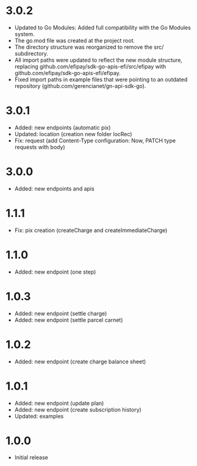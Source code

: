 # 3.0.2

- Updated to Go Modules: Added full compatibility with the Go Modules system.
- The go.mod file was created at the project root.
- The directory structure was reorganized to remove the src/ subdirectory.
- All import paths were updated to reflect the new module structure, replacing github.com/efipay/sdk-go-apis-efi/src/efipay with github.com/efipay/sdk-go-apis-efi/efipay.
- Fixed import paths in example files that were pointing to an outdated repository (github.com/gerencianet/gn-api-sdk-go).

# 3.0.1 

- Added: new endpoints (automatic pix)
- Updated: location (creation new folder locRec)
- Fix: request (add Content-Type configuration: Now, PATCH type requests with body)

# 3.0.0

- Added: new endpoints and apis

# 1.1.1

- Fix: pix creation (createCharge and createImmediateCharge)

# 1.1.0

- Added: new endpoint (one step)

# 1.0.3

- Added: new endpoint (settle charge)
- Added: new endpoint (settle parcel carnet)

# 1.0.2

- Added: new endpoint (create charge balance sheet)

# 1.0.1

- Added: new endpoint (update plan)
- Added: new endpoint (create subscription history)
- Updated: examples

# 1.0.0

- Initial release
